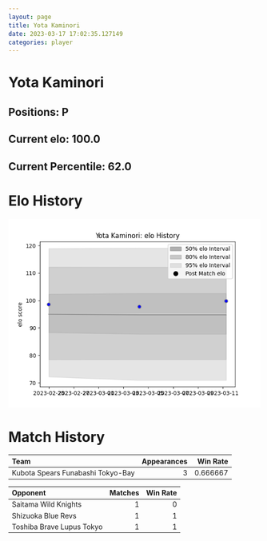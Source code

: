 ```yaml
---  
layout: page  
title: Yota Kaminori  
date: 2023-03-17 17:02:35.127149  
categories: player  
---
```

# Yota Kaminori

## Positions: P

## Current elo: 100.0

## Current Percentile: 62.0

# Elo History


![elo history](history_YotaKaminori.png)
# Match History


| Team                              |   Appearances |   Win Rate |
|:----------------------------------|--------------:|-----------:|
| Kubota Spears Funabashi Tokyo-Bay |             3 |   0.666667 |

| Opponent                  |   Matches |   Win Rate |
|:--------------------------|----------:|-----------:|
| Saitama Wild Knights      |         1 |          0 |
| Shizuoka Blue Revs        |         1 |          1 |
| Toshiba Brave Lupus Tokyo |         1 |          1 |